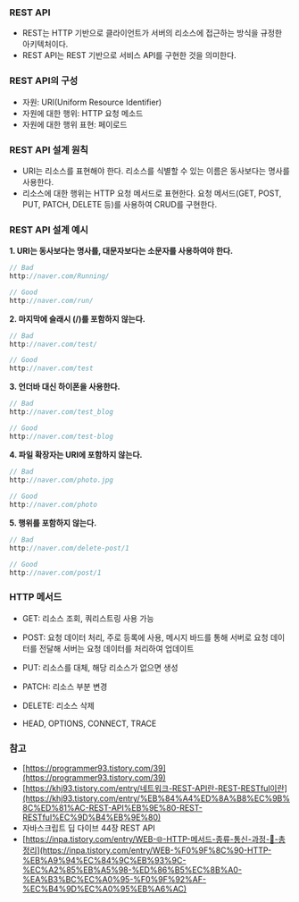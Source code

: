 ### REST API

- REST는 HTTP 기반으로 클라이언트가 서버의 리소스에 접근하는 방식을 규정한 아키텍처이다.
- REST API는 REST 기반으로 서비스 API를 구현한 것을 의미한다.

### REST API의 구성

- 자원: URI(Uniform Resource Identifier)
- 자원에 대한 행위: HTTP 요청 메소드
- 자원에 대한 행위 표현: 페이로드

### REST API 설계 원칙

- URI는 리소스를 표현해야 한다. 리소스를 식별할 수 있는 이름은 동사보다는 명사를 사용한다.
- 리소스에 대한 행위는 HTTP 요청 메서드로 표현한다. 요청 메서드(GET, POST, PUT, PATCH, DELETE 등)를 사용하여 CRUD를 구현한다.

### REST API 설계 예시

**1. URI는 동사보다는 명사를, 대문자보다는 소문자를 사용하여야 한다.**

```jsx
// Bad 
http://naver.com/Running/

// Good 
http://naver.com/run/
```

**2. 마지막에 슬래시 (/)를 포함하지 않는다.**

```jsx
// Bad
http://naver.com/test/  

// Good 
http://naver.com/test
```

**3. 언더바 대신 하이폰을 사용한다.**

```jsx
// Bad 
http://naver.com/test_blog

// Good 
http://naver.com/test-blog
```

**4. 파일 확장자는 URI에 포함하지 않는다.**

```jsx
// Bad 
http://naver.com/photo.jpg
  
// Good 
http://naver.com/photo
```

**5. 행위를 포함하지 않는다.**

```jsx
// Bad
http://naver.com/delete-post/1  

// Good 
http://naver.com/post/1
```

### HTTP 메서드

- GET: 리소스 조회, 쿼리스트링 사용 가능
- POST: 요청 데이터 처리, 주로 등록에 사용, 메시지 바드를 통해 서버로 요청 데이터를 전달해 서버는 요청 데이터를 처리하여 업데이트
- PUT: 리소스를 대체, 해당 리소스가 없으면 생성
- PATCH: 리소스 부분 변경
- DELETE: 리소스 삭제

- HEAD, OPTIONS, CONNECT, TRACE

### 참고

- [https://programmer93.tistory.com/39](https://programmer93.tistory.com/39)
- [https://khj93.tistory.com/entry/네트워크-REST-API란-REST-RESTful이란](https://khj93.tistory.com/entry/%EB%84%A4%ED%8A%B8%EC%9B%8C%ED%81%AC-REST-API%EB%9E%80-REST-RESTful%EC%9D%B4%EB%9E%80)
- 자바스크립트 딥 다이브 44장 REST API
- [https://inpa.tistory.com/entry/WEB-🌐-HTTP-메서드-종류-통신-과정-💯-총정리](https://inpa.tistory.com/entry/WEB-%F0%9F%8C%90-HTTP-%EB%A9%94%EC%84%9C%EB%93%9C-%EC%A2%85%EB%A5%98-%ED%86%B5%EC%8B%A0-%EA%B3%BC%EC%A0%95-%F0%9F%92%AF-%EC%B4%9D%EC%A0%95%EB%A6%AC)
